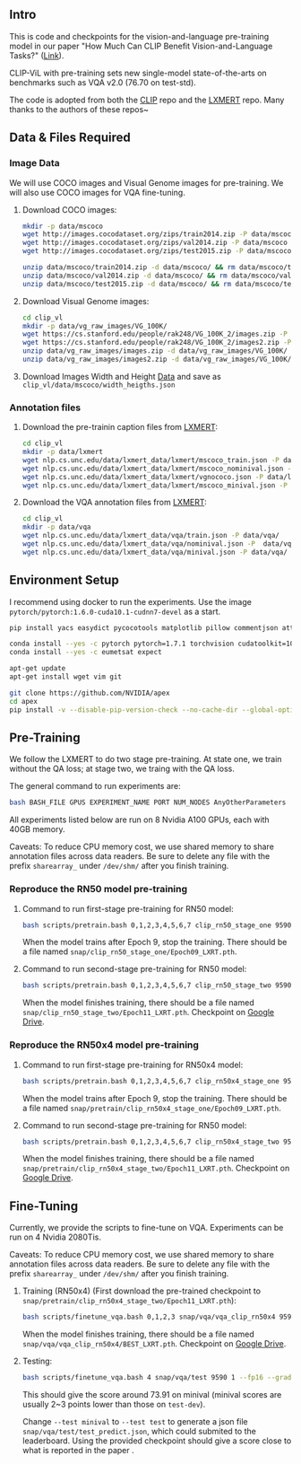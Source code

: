 
## Intro
This is code and checkpoints for the vision-and-language pre-training model in our paper "How Much Can CLIP Benefit Vision-and-Language Tasks?" ([Link](https://arxiv.org/abs/2107.06383)).

CLIP-ViL with pre-training sets new single-model state-of-the-arts on benchmarks such as VQA v2.0 (76.70 on test-std).

The code is adopted from both the [CLIP](https://github.com/openai/CLIP) repo and the [LXMERT](https://github.com/airsplay/lxmert) repo. Many thanks to the authors of these repos~


## Data & Files Required

### Image Data
We will use COCO images and Visual Genome images for pre-training. We will also use COCO images for VQA fine-tuning.

1. Download COCO images:
    ```bash
    mkdir -p data/mscoco
    wget http://images.cocodataset.org/zips/train2014.zip -P data/mscoco
    wget http://images.cocodataset.org/zips/val2014.zip -P data/mscoco
    wget http://images.cocodataset.org/zips/test2015.zip -P data/mscoco

    unzip data/mscoco/train2014.zip -d data/mscoco/ && rm data/mscoco/train2014.zip
    unzip data/mscoco/val2014.zip -d data/mscoco/ && rm data/mscoco/val2014.zip
    unzip data/mscoco/test2015.zip -d data/mscoco/ && rm data/mscoco/test2015.zip
    ```

2. Download Visual Genome images:
    ```bash
    cd clip_vl
    mkdir -p data/vg_raw_images/VG_100K/
    wget https://cs.stanford.edu/people/rak248/VG_100K_2/images.zip -P data/vg_raw_images
    wget https://cs.stanford.edu/people/rak248/VG_100K_2/images2.zip -P data/vg_raw_images
    unzip data/vg_raw_images/images.zip -d data/vg_raw_images/VG_100K/
    unzip data/vg_raw_images/images2.zip -d data/vg_raw_images/VG_100K/
    ```

3. Download Images Width and Height [Data](https://drive.google.com/file/d/1i7NbLQ-j3edv3zjFwX7paudkYPPtUdy4/view?usp=sharing) and save as `clip_vl/data/mscoco/width_heigths.json`


### Annotation files

1. Download the pre-trainin caption files from [LXMERT](https://github.com/airsplay/lxmert):

    ```bash
    cd clip_vl
    mkdir -p data/lxmert
    wget nlp.cs.unc.edu/data/lxmert_data/lxmert/mscoco_train.json -P data/lxmert/
    wget nlp.cs.unc.edu/data/lxmert_data/lxmert/mscoco_nominival.json -P data/lxmert/
    wget nlp.cs.unc.edu/data/lxmert_data/lxmert/vgnococo.json -P data/lxmert/
    wget nlp.cs.unc.edu/data/lxmert_data/lxmert/mscoco_minival.json -P data/lxmert/
    ```

2. Download the VQA annotation files from [LXMERT](https://github.com/airsplay/lxmert):

    ```bash
    cd clip_vl
    mkdir -p data/vqa
    wget nlp.cs.unc.edu/data/lxmert_data/vqa/train.json -P data/vqa/
    wget nlp.cs.unc.edu/data/lxmert_data/vqa/nominival.json -P  data/vqa/
    wget nlp.cs.unc.edu/data/lxmert_data/vqa/minival.json -P data/vqa/
    ```


## Environment Setup
I recommend using docker to run the experiments. Use the image `pytorch/pytorch:1.6.0-cuda10.1-cudnn7-devel` as a start. 

```bash
pip install yacs easydict pycocotools matplotlib pillow commentjson attrdict boto3 h5py requests scikit-learn ftfy regex tqdm ml_collections transformers==3.3.1 msgpack lz4 msgpack_numpy lmdb

conda install --yes -c pytorch pytorch=1.7.1 torchvision cudatoolkit=10.1
conda install --yes -c eumetsat expect

apt-get update
apt-get install wget vim git

git clone https://github.com/NVIDIA/apex
cd apex
pip install -v --disable-pip-version-check --no-cache-dir --global-option="--cpp_ext" --global-option="--cuda_ext" ./
```

## Pre-Training
We follow the LXMERT to do two stage pre-training. At state one, we train without the QA loss; at stage two, we traing with the QA loss.

The general command to run experiments are:
```bash
bash BASH_FILE GPUS EXPERIMENT_NAME PORT NUM_NODES AnyOtherParameters
```

All experiments listed below are run on 8 Nvidia A100 GPUs, each with 40GB memory. 

Caveats: 
To reduce CPU memory cost, we use shared memory to share annotation files across data readers. Be sure to delete any file with the prefix `sharearray_` under `/dev/shm/` after you finish training.

### Reproduce the RN50 model pre-training
1. Command to run first-stage pre-training for RN50 model:
    ```bash
    bash scripts/pretrain.bash 0,1,2,3,4,5,6,7 clip_rn50_stage_one 9590 8 --fp16 --gradient_accumulation_steps 2 --batchSize 32 --lr 1e-4 --aspect_ratio_group_factor 5 --add_zero_padding --compress_data --warmup_ratio 0.025 --report_step 200 --numWorkers 20 --train mscoco_train,mscoco_nominival,vgnococo --epochs 20 --sub_sampling --sub_feat_num 100 --schedule 12,17 --use_separate_optimizer_for_visual --sgd_lr 0.003 --sgd_momentum 0.0 --use_positional_embedding
    ```
    When the model trains after Epoch 9, stop the training. There should be a file named `snap/clip_rn50_stage_one/Epoch09_LXRT.pth`.

2. Command to run second-stage pre-training for RN50 model:
    ```bash
    bash scripts/pretrain.bash 0,1,2,3,4,5,6,7 clip_rn50_stage_two 9590 8 --fp16 --gradient_accumulation_steps 2 --batchSize 32 --lr 5e-5 --aspect_ratio_group_factor 5 --add_zero_padding --compress_data --warmup_ratio 0.025 --report_step 200 --numWorkers 20 --train mscoco_train,mscoco_nominival,vgnococo --epochs 11 --sub_sampling --sub_feat_num 100 --schedule 4,8 --use_separate_optimizer_for_visual --sgd_lr 0.003 --sgd_momentum 0.0 --use_positional_embedding --load snap/pretrain/clip_rn50_stage_one/Epoch09 --not_load_scheduler --taskQA --not_load_adam_optimizer
    ```
    When the model finishes training, there should be a file named `snap/clip_rn50_stage_two/Epoch11_LXRT.pth`. Checkpoint on [Google Drive](https://drive.google.com/file/d/1wi57oVOCP6gyf0MoRfu-hoOyyqLSHndA/view?usp=sharing).


### Reproduce the RN50x4 model pre-training
1. Command to run first-stage pre-training for RN50x4 model:
    ```bash
    bash scripts/pretrain.bash 0,1,2,3,4,5,6,7 clip_rn50x4_stage_one 9590 8 --fp16 --gradient_accumulation_steps 2 --batchSize 30 --lr 5e-5 --aspect_ratio_group_factor 5 --add_zero_padding --compress_data --warmup_ratio 0.025 --report_step 200 --numWorkers 20 --train mscoco_train,mscoco_nominival,vgnococo --epochs 20 --sub_sampling --sub_feat_num 100 --schedule 12,17 --use_separate_optimizer_for_visual --sgd_lr 0.003 --sgd_momentum 0.0 --use_positional_embedding --clip_model_name RN50x4
    ```
    When the model trains after Epoch 9, stop the training. There should be a file named `snap/pretrain/clip_rn50x4_stage_one/Epoch09_LXRT.pth`.


2. Command to run second-stage pre-training for RN50 model:
    ```bash
    bash scripts/pretrain.bash 0,1,2,3,4,5,6,7 clip_rn50x4_stage_two 9590 8 --fp16 --gradient_accumulation_steps 2 --batchSize 30 --lr 2.75e-5 --aspect_ratio_group_factor 5 --add_zero_padding --compress_data --warmup_ratio 0.025 --report_step 200 --numWorkers 20 --train mscoco_train,mscoco_nominival,vgnococo --epochs 11 --sub_sampling --sub_feat_num 100 --schedule 4,9 --use_separate_optimizer_for_visual --sgd_lr 0.003 --sgd_momentum 0.0 --use_positional_embedding --load snap/pretrain/clip_rn50x4_stage_one/Epoch09 --not_load_scheduler --taskQA --not_load_adam_optimizer
    ```
    When the model finishes training, there should be a file named `snap/pretrain/clip_rn50x4_stage_two/Epoch11_LXRT.pth`. Checkpoint on [Google Drive](https://drive.google.com/file/d/1cbulHZS-dDk9DpWyUhiC2SqX9BJlrdxP/view?usp=sharing).


## Fine-Tuning

Currently, we provide the scripts to fine-tune on VQA. Experiments can be run on 4 Nvidia 2080Tis.

Caveats: 
To reduce CPU memory cost, we use shared memory to share annotation files across data readers. Be sure to delete any file with the prefix `sharearray_` under `/dev/shm/` after you finish training.

1. Training (RN50x4) (First download the pre-trained checkpoint to `snap/pretrain/clip_rn50x4_stage_two/Epoch11_LXRT.pth`):
    ```bash
    bash scripts/finetune_vqa.bash 0,1,2,3 snap/vqa/vqa_clip_rn50x4 9590 4 --fp16 --gradient_accumulation_steps 8 --batchSize 8 --lr 5e-5 --loss_scale 500 --warmup_ratio 0.05 --report_step 400 --use_separate_optimizer_for_visual --sgd_lr 0.001 --sgd_momentum 0.0 --epoch 5 --schedule 2 --use_positional_embedding --pos_num 25 --clip_model_name RN50x4 --loadLXMERTQA snap/pretrain/clip_rn50x4_stage_two/Epoch11
    ```
    When the model finishes training, there should be a file named `snap/vqa/vqa_clip_rn50x4/BEST_LXRT.pth`. Checkpoint on [Google Drive](https://drive.google.com/file/d/1c1DMNRow5aNRgQVrCc6Z0p3EdVVWfiT5/view?usp=sharing).


2. Testing:
    ```bash
    bash scripts/finetune_vqa.bash 4 snap/vqa/test 9590 1 --fp16 --gradient_accumulation_steps 8 --batchSize 8 --lr 5e-5 --loss_scale 500 --warmup_ratio 0.05 --report_step 400 --use_separate_optimizer_for_visual --sgd_lr 0.001 --sgd_momentum 0.0 --epoch 5 --schedule 2 --use_positional_embedding --pos_num 25 --clip_model_name RN50x4 --load snap/vqa/vqa_clip_rn50x4/BEST --test minival
    ```
    This should give the score around 73.91 on minival (minival scores are usually 2~3 points lower than those on `test-dev`).

    Change `--test minival` to `--test test` to generate a json file `snap/vqa/test/test_predict.json`, which could submited to the leaderboard. Using the provided checkpoint should give a score close to what is reported in the paper .